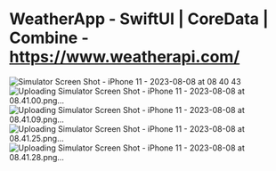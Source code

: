 
# WeatherApp - SwiftUI | CoreData | Combine -  https://www.weatherapi.com/

![Simulator Screen Shot - iPhone 11 - 2023-08-08 at 08 40 43](https://github.com/Manoojkumar/WeatherApp/assets/15548513/6fbf7666-6219-4b08-b46b-640ec81f42f6)
![Uploading Simulator Screen Shot - iPhone 11 - 2023-08-08 at 08.41.00.png…]()
![Uploading Simulator Screen Shot - iPhone 11 - 2023-08-08 at 08.41.09.png…]()
![Uploading Simulator Screen Shot - iPhone 11 - 2023-08-08 at 08.41.25.png…]()
![Uploading Simulator Screen Shot - iPhone 11 - 2023-08-08 at 08.41.28.png…]()
